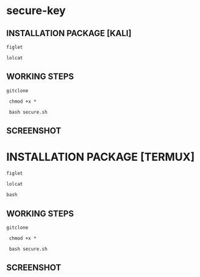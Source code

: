 # secure-key

## INSTALLATION PACKAGE [KALI]
   
`figlet`

`lolcat`

## WORKING STEPS

``` gitclone ```

``` chmod +x *```

``` bash secure.sh```

## SCREENSHOT



# INSTALLATION PACKAGE [TERMUX]

```figlet```

```lolcat```

```bash```

## WORKING STEPS

```gitclone ```

``` chmod +x *```

``` bash secure.sh```

## SCREENSHOT


